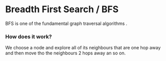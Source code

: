 # Breadth First Search / BFS

BFS is one of the fundamental graph traversal algorithms .

### How does it work?
We choose a node and explore all of its neighbours that are one hop away and then move tho the neighbours 2 hops away an so on.

### 


